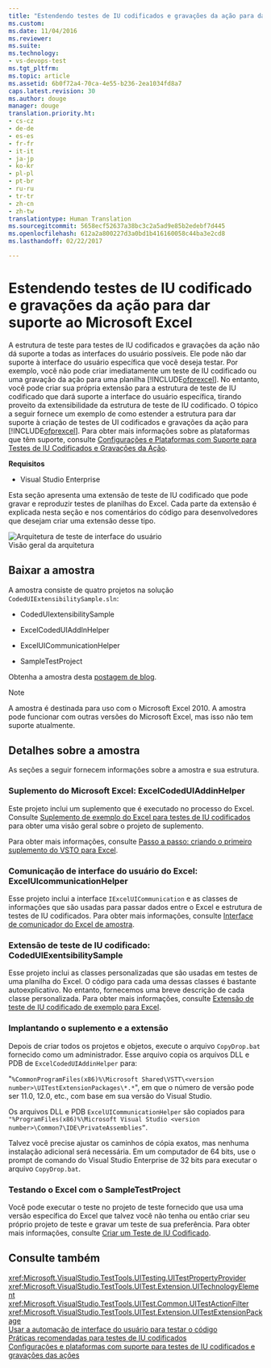 ```yaml
---
title: "Estendendo testes de IU codificados e gravações da ação para dar suporte ao Microsoft Excel | Microsoft Docs"
ms.custom: 
ms.date: 11/04/2016
ms.reviewer: 
ms.suite: 
ms.technology:
- vs-devops-test
ms.tgt_pltfrm: 
ms.topic: article
ms.assetid: 6b0f72a4-70ca-4e55-b236-2ea1034fd8a7
caps.latest.revision: 30
ms.author: douge
manager: douge
translation.priority.ht:
- cs-cz
- de-de
- es-es
- fr-fr
- it-it
- ja-jp
- ko-kr
- pl-pl
- pt-br
- ru-ru
- tr-tr
- zh-cn
- zh-tw
translationtype: Human Translation
ms.sourcegitcommit: 5658ecf52637a38bc3c2a5ad9e85b2edebf7d445
ms.openlocfilehash: 612a2a800227d3a0bd1b416160058c44ba3e2cd8
ms.lasthandoff: 02/22/2017

---
```

# <a name="extending-coded-ui-tests-and-action-recordings-to-support-microsoft-excel"></a>Estendendo testes de IU codificado e gravações da ação para dar suporte ao Microsoft Excel
A estrutura de teste para testes de IU codificados e gravações da ação não dá suporte a todas as interfaces do usuário possíveis. Ele pode não dar suporte à interface do usuário específica que você deseja testar. Por exemplo, você não pode criar imediatamente um teste de IU codificado ou uma gravação da ação para uma planilha [!INCLUDE[ofprexcel](../test/includes/ofprexcel_md.md)]. No entanto, você pode criar sua própria extensão para a estrutura de teste de IU codificado que dará suporte a interface do usuário específica, tirando proveito da extensibilidade da estrutura de teste de IU codificado. O tópico a seguir fornece um exemplo de como estender a estrutura para dar suporte à criação de testes de UI codificados e gravações da ação para [!INCLUDE[ofprexcel](../test/includes/ofprexcel_md.md)]. Para obter mais informações sobre as plataformas que têm suporte, consulte [Configurações e Plataformas com Suporte para Testes de IU Codificados e Gravações da Ação](../test/supported-configurations-and-platforms-for-coded-ui-tests-and-action-recordings.md).  
  
 **Requisitos**  
  
-   Visual Studio Enterprise  
  
 Esta seção apresenta uma extensão de teste de IU codificado que pode gravar e reproduzir testes de planilhas do Excel. Cada parte da extensão é explicada nesta seção e nos comentários do código para desenvolvedores que desejam criar uma extensão desse tipo.  
  
 ![Arquitetura de teste de interface do usuário](../test/media/ui_testarch.png "UI_TestArch")  
Visão geral da arquitetura  
  
## <a name="download-the-sample"></a>Baixar a amostra  
 A amostra consiste de quatro projetos na solução `CodedUIExtensibilitySample.sln`:  
  
-   CodedUIextensibilitySample  
  
-   ExcelCodedUIAddInHelper  
  
-   ExcelUICommunicationHelper  
  
-   SampleTestProject  
  
 Obtenha a amostra desta [postagem de blog](http://go.microsoft.com/fwlink/?LinkID=185592).  
  
> [!NOTE]
>  A amostra é destinada para uso com o Microsoft Excel 2010. A amostra pode funcionar com outras versões do Microsoft Excel, mas isso não tem suporte atualmente.  
  
## <a name="details-about-the-sample"></a>Detalhes sobre a amostra  
 As seções a seguir fornecem informações sobre a amostra e sua estrutura.  
  
### <a name="microsoft-excel-add-in-excelcodeduiaddinhelper"></a>Suplemento do Microsoft Excel: ExcelCodedUIAddinHelper  
 Este projeto inclui um suplemento que é executado no processo do Excel. Consulte [Suplemento de exemplo do Excel para testes de IU codificados](../test/sample-excel-add-in-for-coded-ui-testing.md) para obter uma visão geral sobre o projeto de suplemento.  
  
 Para obter mais informações, consulte [Passo a passo: criando o primeiro suplemento do VSTO para Excel](http://msdn.microsoft.com/Library/a855e2be-3ecf-4112-a7f5-ec0f7fad3b5f).  
  
### <a name="excel-ui-communication-exceluicommunicationhelper"></a>Comunicação de interface do usuário do Excel: ExcelUIcommunicationHelper  
 Esse projeto inclui a interface `IExcelUICommunication` e as classes de informações que são usadas para passar dados entre o Excel e estrutura de testes de IU codificados. Para obter mais informações, consulte [Interface de comunicador do Excel de amostra](../test/sample-excel-communicator-interface.md).  
  
### <a name="coded-ui-test-extension-codeduiexentsibilitysample"></a>Extensão de teste de IU codificado: CodedUIExentsibilitySample  
 Esse projeto inclui as classes personalizadas que são usadas em testes de uma planilha do Excel. O código para cada uma dessas classes é bastante autoexplicativo. No entanto, fornecemos uma breve descrição de cada classe personalizada. Para obter mais informações, consulte [Extensão de teste de IU codificado de exemplo para Excel](../test/sample-coded-ui-test-extension-for-excel.md).  
  
### <a name="deploying-your-add-in-and-extension"></a>Implantando o suplemento e a extensão  
 Depois de criar todos os projetos e objetos, execute o arquivo `CopyDrop.bat` fornecido como um administrador. Esse arquivo copia os arquivos DLL e PDB de `ExcelCodedUIAddinHelper` para:  
  
 "`%CommonProgramFiles(x86)%\Microsoft Shared\VSTT\<version number>\UITestExtensionPackages\*.*`", em que o número de versão pode ser 11.0, 12.0, etc., com base em sua versão do Visual Studio.  
  
 Os arquivos DLL e PDB `ExcelUICommunicationHelper` são copiados para `"%ProgramFiles(x86)%\Microsoft Visual Studio <version number>\Common7\IDE\PrivateAssemblies”`.  
  
 Talvez você precise ajustar os caminhos de cópia exatos, mas nenhuma instalação adicional será necessária. Em um computador de 64 bits, use o prompt de comando do Visual Studio Enterprise de 32 bits para executar o arquivo `CopyDrop.bat`.  
  
### <a name="testing-excel-with-the-sampletestproject"></a>Testando o Excel com o SampleTestProject  
 Você pode executar o teste no projeto de teste fornecido que usa uma versão específica do Excel que talvez você não tenha ou então criar seu próprio projeto de teste e gravar um teste de sua preferência. Para obter mais informações, consulte [Criar um Teste de IU Codificado](../test/use-ui-automation-to-test-your-code.md#VerifyingCodeUsingCUITCreate).  
  
## <a name="see-also"></a>Consulte também  
 <xref:Microsoft.VisualStudio.TestTools.UITesting.UITestPropertyProvider>   
 <xref:Microsoft.VisualStudio.TestTools.UITest.Extension.UITechnologyElement>   
 <xref:Microsoft.VisualStudio.TestTools.UITest.Common.UITestActionFilter>   
 <xref:Microsoft.VisualStudio.TestTools.UITest.Extension.UITestExtensionPackage>   
 [Usar a automação de interface do usuário para testar o código](../test/use-ui-automation-to-test-your-code.md)   
 [Práticas recomendadas para testes de IU codificados](../test/best-practices-for-coded-ui-tests.md)   
 [Configurações e plataformas com suporte para testes de IU codificados e gravações das ações](../test/supported-configurations-and-platforms-for-coded-ui-tests-and-action-recordings.md)

